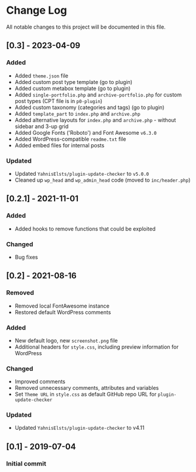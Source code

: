 # Change Log
All notable changes to this project will be documented in this file.

## [0.3] - 2023-04-09
### Added
* Added `theme.json` file
* Added custom post type template (go to plugin)
* Added custom metabox template (go to plugin)
* Added `single-portfolio.php` and `archive-portfolio.php` for custom post types (CPT file is in `p0-plugin`)
* Added custom taxonomy (categories and tags) (go to plugin)
* Added `template_part` to `index.php` and `archive.php`
* Added alternative layouts for `index.php` and `archive.php` - without sidebar and 3-up grid
* Added Google Fonts ('Roboto') and Font Awesome `v6.3.0`
* Added WordPress-compatible `readme.txt` file
* Added embed files for internal posts

### Updated
* Updated `YahnisElsts/plugin-update-checker` to `v5.0.0`
* Cleaned up `wp_head` and `wp_admin_head` code (moved to `inc/header.php`)

## [0.2.1] - 2021-11-01
### Added
* Added hooks to remove functions that could be exploited

### Changed
* Bug fixes

## [0.2] - 2021-08-16
### Removed
* Removed local FontAwesome instance
* Restored default WordPress comments

### Added
* New default logo, new `screenshot.png` file
* Additional headers for `style.css`, including preview information for WordPress

### Changed
* Improved comments
* Removed unnecessary comments, attributes and variables
* Set `Theme URL` in `style.css` as default GitHub repo URL for `plugin-update-checker`

### Updated
* Updated `YahnisElsts/plugin-update-checker` to v4.11

## [0.1] - 2019-07-04
### Initial commit